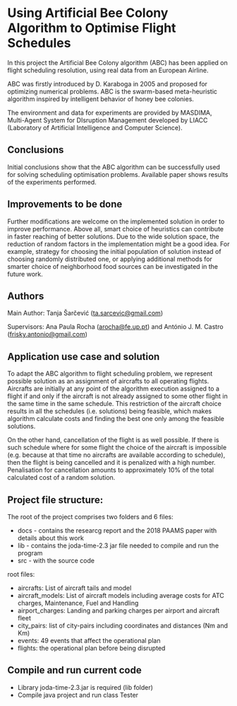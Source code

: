 # Using Artificial Bee Colony Algorithm to Optimise Flight Schedules

In this project the Artificial Bee Colony algorithm (ABC) has been applied on flight scheduling resolution, using real data from an European Airline.

ABC was firstly introduced by D. Karaboga in 2005 and proposed for optimizing numerical problems. ABC is the swarm-based meta-heuristic algorithm inspired by intelligent behavior of honey bee colonies. 

The environment and data for experiments are provided by MASDIMA, Multi-Agent System for DIsruption Management developed by LIACC (Laboratory of Artificial Intelligence and Computer Science).

## Conclusions
Initial conclusions show that the ABC algorithm can be successfully used for solving scheduling optimisation problems. Available paper shows results of the experiments performed.

## Improvements to be done
Further modifications are welcome on the implemented solution in order to improve performance. Above all, smart choice of heuristics can contribute in faster reaching of better solutions. Due to the wide solution space, the reduction of random factors in the implementation might be a good idea. For example, strategy for choosing the initial population of solution instead of choosing randomly distributed one, or applying additional methods for smarter choice of neighborhood food sources can be investigated in the future work.

## Authors
Main Author: Tanja Šarčević (ta.sarcevic@gmail.com)

Supervisors: Ana Paula Rocha (arocha@fe.up.pt) and António J. M. Castro (frisky.antonio@gmail.com)

## Application use case and solution
To adapt the ABC algorithm to flight scheduling problem, we represent possible solution as an assignment of aircrafts to all operating flights. Aircrafts are initially at any point of the algorithm execution assigned to a flight if and only if the aircraft is not already assigned to some other flight in the same time in the same schedule. This restriction of the aircraft choice results in all the schedules (i.e. solutions) being feasible, which makes algorithm calculate costs and finding the best one only among the feasible solutions. 

On the other hand, cancellation of the flight is as well possible. If there is such schedule where for some flight the choice of the aircraft is impossible (e.g. because at that time no aircrafts are available according to schedule), then the flight is being cancelled and it is penalized with a high number. Penalisation for cancellation amounts to approximately 10% of the total calculated cost of a random solution.

## Project file structure:
The root of the project comprises two folders and 6 files:
* docs - contains the researcg report and the 2018 PAAMS paper with details about this work
* lib - contains the joda-time-2.3 jar file needed to compile and run the program
* src - with the source code

root files:
* aircrafts: List of aircraft tails and model
* aircraft_models: List of aircraft models including average costs for ATC charges, Maintenance, Fuel and Handling
* airport_charges: Landing and parking charges per airport and aircraft fleet
* city_pairs: list of city-pairs including coordinates and distances (Nm and Km)
* events: 49 events that affect the operational plan
* flights: the operational plan before being disrupted

## Compile and run current code
* Library joda-time-2.3.jar is required (lib folder)
* Compile java project and run class Tester
